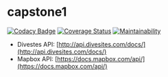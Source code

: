 # capstone1

[![Codacy Badge](https://api.codacy.com/project/badge/Grade/4b0a3366dcff40f7be1ad3bf0fe24d30)](https://app.codacy.com/gh/blakes24/dive-atlas?utm_source=github.com&utm_medium=referral&utm_content=blakes24/dive-atlas&utm_campaign=Badge_Grade_Settings)
[![Coverage Status](https://coveralls.io/repos/github/blakes24/dive-atlas/badge.svg?branch=main)](https://coveralls.io/github/blakes24/dive-atlas?branch=main)
[![Maintainability](https://api.codeclimate.com/v1/badges/a773a8e737909036574e/maintainability)](https://codeclimate.com/github/blakes24/dive-atlas/maintainability)

* Divestes API: [http://api.divesites.com/docs/](http://api.divesites.com/docs/)
* Mapbox API: [https://docs.mapbox.com/api/](https://docs.mapbox.com/api/)
